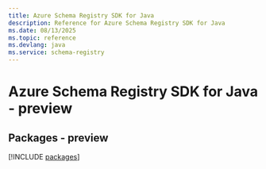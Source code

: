 ```yaml
---
title: Azure Schema Registry SDK for Java
description: Reference for Azure Schema Registry SDK for Java
ms.date: 08/13/2025
ms.topic: reference
ms.devlang: java
ms.service: schema-registry
---
```

# Azure Schema Registry SDK for Java - preview
## Packages - preview
[!INCLUDE [packages](schema-registry-index.md)]